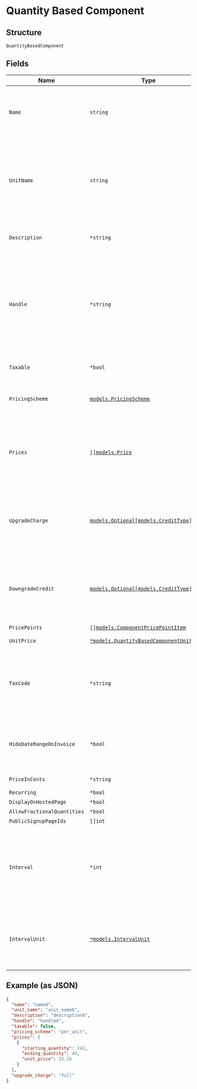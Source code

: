
# Quantity Based Component

## Structure

`QuantityBasedComponent`

## Fields

| Name | Type | Tags | Description |
|  --- | --- | --- | --- |
| `Name` | `string` | Required | A name for this component that is suitable for showing customers and displaying on billing statements, ie. "Minutes". |
| `UnitName` | `string` | Required | The name of the unit of measurement for the component. It should be singular since it will be automatically pluralized when necessary. i.e. “message”, which may then be shown as “5 messages” on a subscription’s component line-item |
| `Description` | `*string` | Optional | A description for the component that will be displayed to the user on the hosted signup page. |
| `Handle` | `*string` | Optional | A unique identifier for your use that can be used to retrieve this component is subsequent requests.  Must start with a letter or number and may only contain lowercase letters, numbers, or the characters '.', ':', '-', or '_'.<br>**Constraints**: *Pattern*: `^[a-z0-9][a-z0-9\-_:.]*$` |
| `Taxable` | `*bool` | Optional | Boolean flag describing whether a component is taxable or not. |
| `PricingScheme` | [`models.PricingScheme`](../../doc/models/pricing-scheme.md) | Required | The identifier for the pricing scheme. See [Product Components](https://help.chargify.com/products/product-components.html) for an overview of pricing schemes. |
| `Prices` | [`[]models.Price`](../../doc/models/price.md) | Optional | (Not required for ‘per_unit’ pricing schemes) One or more price brackets. See [Price Bracket Rules](https://chargify.zendesk.com/hc/en-us/articles/4407755865883#price-bracket-rules) for an overview of how price brackets work for different pricing schemes. |
| `UpgradeCharge` | [`models.Optional[models.CreditType]`](../../doc/models/credit-type.md) | Optional | The type of credit to be created when upgrading/downgrading. Defaults to the component and then site setting if one is not provided.<br>Available values: `full`, `prorated`, `none`. |
| `DowngradeCredit` | [`models.Optional[models.CreditType]`](../../doc/models/credit-type.md) | Optional | The type of credit to be created when upgrading/downgrading. Defaults to the component and then site setting if one is not provided.<br>Available values: `full`, `prorated`, `none`. |
| `PricePoints` | [`[]models.ComponentPricePointItem`](../../doc/models/component-price-point-item.md) | Optional | - |
| `UnitPrice` | [`*models.QuantityBasedComponentUnitPrice`](../../doc/models/containers/quantity-based-component-unit-price.md) | Optional | This is a container for one-of cases. |
| `TaxCode` | `*string` | Optional | A string representing the tax code related to the component type. This is especially important when using the Avalara service to tax based on locale. This attribute has a max length of 10 characters. |
| `HideDateRangeOnInvoice` | `*bool` | Optional | (Only available on Relationship Invoicing sites) Boolean flag describing if the service date range should show for the component on generated invoices. |
| `PriceInCents` | `*string` | Optional | deprecated May 2011 - use unit_price instead |
| `Recurring` | `*bool` | Optional | - |
| `DisplayOnHostedPage` | `*bool` | Optional | - |
| `AllowFractionalQuantities` | `*bool` | Optional | - |
| `PublicSignupPageIds` | `[]int` | Optional | - |
| `Interval` | `*int` | Optional | The numerical interval. i.e. an interval of ‘30’ coupled with an interval_unit of day would mean this component's default price point would renew every 30 days. This property is only available for sites with Multifrequency enabled. |
| `IntervalUnit` | [`*models.IntervalUnit`](../../doc/models/interval-unit.md) | Optional | A string representing the interval unit for this component's default price point, either month or day. This property is only available for sites with Multifrequency enabled. |

## Example (as JSON)

```json
{
  "name": "name8",
  "unit_name": "unit_name0",
  "description": "description8",
  "handle": "handle4",
  "taxable": false,
  "pricing_scheme": "per_unit",
  "prices": [
    {
      "starting_quantity": 242,
      "ending_quantity": 40,
      "unit_price": 23.26
    }
  ],
  "upgrade_charge": "full"
}
```

